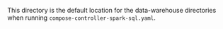 This directory is the default location for the data-warehouse directories when
running `compose-controller-spark-sql.yaml`.
